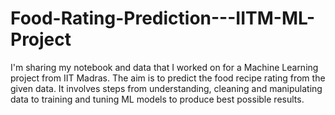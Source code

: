 # Food-Rating-Prediction---IITM-ML-Project
I'm sharing my notebook and data that I worked on for a Machine Learning project from IIT Madras. The aim is to predict the food recipe rating from the given data. It involves steps from understanding, cleaning and manipulating data to training and tuning ML models to produce best possible results.
